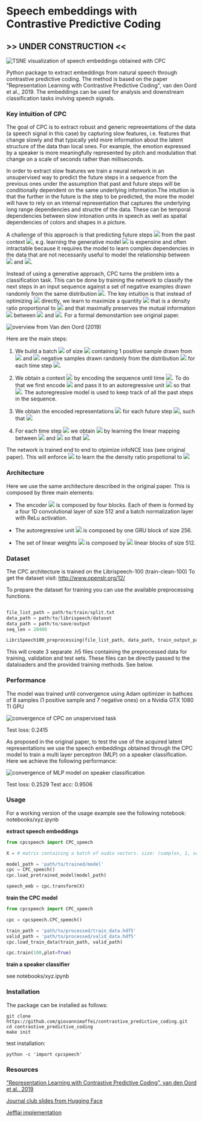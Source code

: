 # Speech embeddings with Contrastive Predictive Coding

## >> UNDER CONSTRUCTION <<

![TSNE visualization of speech embeddings obtained with CPC](img/tsne.png)

Python package to extract embeddings from natural speech through contrastive predictive coding. The method is based on the paper 
"Representation Learning with Contrastive Predictive Coding", van den Oord et al., 2019. The embeddings can be used for analysis and downstream classification tasks invlving speech signals.

### Key intuition of CPC

The goal of CPC is to extract robust and generic representations of the data (a speech signal in this case) by capturing slow features, i.e. features that change slowly and that typically yeld more information about the latent structure of the data than local ones. For example, the emotion expressed by a speaker is more meaningfully represented by pitch and modulation that change on a scale of seconds rather than milliseconds.

In order to extract slow features we train a neural network in an unsupervised way to predict the future steps in a sequence from the previous ones under the assumption that past and future steps will be conditionally dependent on the same underlying information.The intuition is that the further in the future is the step to be predicted, the more the model will have to rely on an internal representation that captures the underlying long range dependencies and structre of the data. These can be temporal dependencies between slow intonation units in speech as well as spatial dependencies of colors and shapes in a picture.

A challenge of this approach is that predicting future steps <img src="https://render.githubusercontent.com/render/math?math=x_{t+k}"> from the past context <img src="https://render.githubusercontent.com/render/math?math=c_{t}">, e.g. learning the generative model <img src="https://render.githubusercontent.com/render/math?math=P(x_{t+k}|c_{t})"> is expensine and often intractable because it requires the model to learn complex dependencies in the data that are not necessarily useful to model the relationship between <img src="https://render.githubusercontent.com/render/math?math=c"> and <img src="https://render.githubusercontent.com/render/math?math=x">. 

Instead of using a generative approach, CPC turns the problem into a classification task. This can be done by training the network to classify the next steps in an input sequence against a set of negative examples drawn randomly from the same distribution <img src="https://render.githubusercontent.com/render/math?math=P(x_{t+k})">. The key intuition is that instead of optimizing <img src="https://render.githubusercontent.com/render/math?math=P(x_{t+k}|c_{t})"> directly, we learn to maximize a quantity <img src="https://render.githubusercontent.com/render/math?math=f(x,c)"> that is a density ratio proportional to <img src="https://render.githubusercontent.com/render/math?math=P(x_{t+k}|c_t) / P(x_{t+k})"> and that maximally preserves the mutual information <img src="https://render.githubusercontent.com/render/math?math=I(c,x)"> between <img src="https://render.githubusercontent.com/render/math?math=c"> and <img src="https://render.githubusercontent.com/render/math?math=x">. For a formal demonstartion see original paper. 

![overview from Van den Oord (2019)](img/overview.png)

Here are the main steps:

1. We build a batch <img src="https://render.githubusercontent.com/render/math?math=X"> of size <img src="https://render.githubusercontent.com/render/math?math=N"> containing 1 positive sample drawn from <img src="https://render.githubusercontent.com/render/math?math=p(x_{t + k} | c_t)"> and <img src="https://render.githubusercontent.com/render/math?math=N-1"> negative samples drawn randomly from the distribution <img src="https://render.githubusercontent.com/render/math?math=P(x_{t+k})"> for each time step <img src="https://render.githubusercontent.com/render/math?math=k">. 

2. We obtain a context <img src="https://render.githubusercontent.com/render/math?math=c_t"> by encoding the sequence until time <img src="https://render.githubusercontent.com/render/math?math=t">. To do that we first encode <img src="https://render.githubusercontent.com/render/math?math=c_t = g_{enc}(x_{t-k:t})"> and pass it to an autoregressive unit <img src="https://render.githubusercontent.com/render/math?math=g_{ar}"> so that <img src="https://render.githubusercontent.com/render/math?math=c_t = g_{ar}(g_{enc}(x_{t-k:t}))">. The autoregressive model is used to keep track of all the past steps in the sequence.

3. We obtain the encoded representations <img src="https://render.githubusercontent.com/render/math?math=z">  for each future step <img src="https://render.githubusercontent.com/render/math?math=k">, such that <img src="https://render.githubusercontent.com/render/math?math=z_{t+k} = g_{enc}(x_{t+k})">

4. For each time step <img src="https://render.githubusercontent.com/render/math?math=k"> we obtain <img src="https://render.githubusercontent.com/render/math?math=f_{k}(x_{t+k},c_{t})"> by learning the linear mapping between <img src="https://render.githubusercontent.com/render/math?math=c_{t}"> and <img src="https://render.githubusercontent.com/render/math?math=z_{t+k}"> so that <img src="https://render.githubusercontent.com/render/math?math=f_{k}(x_{t+k},c_{t}) = exp(z^T_{t+k} W_{k} c_{t})">.

The network is trained end to end to otpimize infoNCE loss (see original paper). This will enforce <img src="https://render.githubusercontent.com/render/math?math=f_{k}(x_{t+k},c_{t})"> to learn the the density ratio propotional to <img src="https://render.githubusercontent.com/render/math?math=P(x_{t+k}|c_t) / P(x_{t+k})">


### Architecture

Here we use the same architecture described in the original paper. This is composed by three main elements:

- The encoder <img src="https://render.githubusercontent.com/render/math?math=g_{enc}"> is composed by four blocks. Each of them is formed by a four 1D convolutional layer of size 512 and a batch normalization layer with ReLu activation.

- The autoregressive unit <img src="https://render.githubusercontent.com/render/math?math=g_{ar}"> is composed by one GRU block of size 256.

- The set of linear weights <img src="https://render.githubusercontent.com/render/math?math=W"> is composed by <img src="https://render.githubusercontent.com/render/math?math=k"> linear blocks of size 512.


### Dataset

The CPC architecture is trained on the Librispeech-100 (train-clean-100)
To get the dataset visit: http://www.openslr.org/12/

To prepare the dataset for training you can use the available preprocessing functions.

```python

file_list_path = path/to/train/split.txt
data_path = path/to/librispeech/dataset
data_path = path/to/save/output
seq_len = 20480

LibriSpeech100_preprocessing(file_list_path, data_path, train_output_path, seq_len)

```

This will create 3 separate .h5 files containing the preprocessed data for training, validation and test sets. These files can be directly passed to the dataloaders and the provided training methods. See below.


### Performance 

The model was trained until convergence using Adam optimizer in bathces of 8 samples (1 positive sample and 7 negative ones) on a Nvidia GTX 1080 TI GPU

![convergence of CPC on unspervised task](img/valid_loss.png)

Test loss: 0.2415

As proposed in the original paper, to test the use of the acquired latent representations we use the speech embeddings obtained through the CPC model to train a multi layer perceptron (MLP) on a speaker classification. Here we achieve the following performance:

![convergence of MLP model on speaker classification](img/valid_loss_spk.png)

Test loss: 0.2529
Test acc: 0.9506



### Usage

For a working version of the usage example see the following notebook: notebooks/xyz.ipynb

**extract speech embeddings**

```python
from cpcspeech import CPC_speech

X = # matrix containing a batch of audio vectors. size: (samples, 1, sequence_len)

model_path = 'path/to/trained/model'
cpc = CPC_speech()
cpc.load_pretrained_model(model_path)

speech_emb = cpc.transform(X)
```


**train the CPC model**

```python
from cpcspeech import CPC_speech

cpc = cpcspeech.CPC_speech()

train_path = 'path/to/processed/train_data.hdf5'
valid_path = 'path/to/processed/valid_data.hdf5'
cpc.load_train_data(train_path, valid_path)

cpc.train(100,plot=True)
```

**train a speaker classifier**

see notebooks/xyz.ipynb


### Installation

The package can be installed as follows:

```
git clone https://github.com/giovannimaffei/contrastive_predictive_coding.git
cd contrastive_predictive_coding
make init
```

test installation:

```
python -c 'import cpcspeech'
```

### Resources

["Representation Learning with Contrastive Predictive Coding", van den Oord et al., 2019](https://arxiv.org/pdf/1807.03748v2.pdf)

[Journal club slides from Hugging Face](https://docs.google.com/presentation/d/1qxt7otjFI8iQSCpwzwTNei4_n4e4CIczC6nwy3jdiJY/edit#slide=id.p)

[Jefflai implementation](https://github.com/jefflai108/Contrastive-Predictive-Coding-PyTorch)

